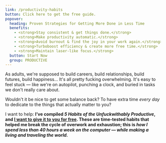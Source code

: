 ```yaml
---
link: /productivity-habits
button: Click here to get the free guide.
popover:
  heading: Proven Strategies for Getting More Done in Less Time
  benefits:
    - <strong>Stay consistent & get things done.</strong>
    - <strong>Make productivity automatic.</strong>
    - <strong>Avoid burnout & find the joy in your work again.</strong>
    - <strong>Turboboost efficiency & create more free time.</strong>
    - <strong>Maintain laser-like focus.</strong>
  button: Start Now
  group: PRODUCTIVE
---
```


As adults, we're supposed to build careers, build relationships, build futures, build happiness... It's all pretty fucking overwhelming. It's easy to feel stuck — like we're on autopilot, punching a clock, and buried in tasks we don't really care about.

Wouldn't it be nice to get some balance back? To have extra time _every day_ to dedicate to the things that actually matter to you?

I want to help: **I’ve compiled _5 Habits of the Unfuckwithably Productive_, and <a class="js--open-popover" href="/productivity-habits">I want to give it to you for free</a>. These are time-tested habits that helped me break the cycle of overwork and exhaustion; this is _how I spend less than 40 hours a week on the computer — while making a living and traveling the world._**
